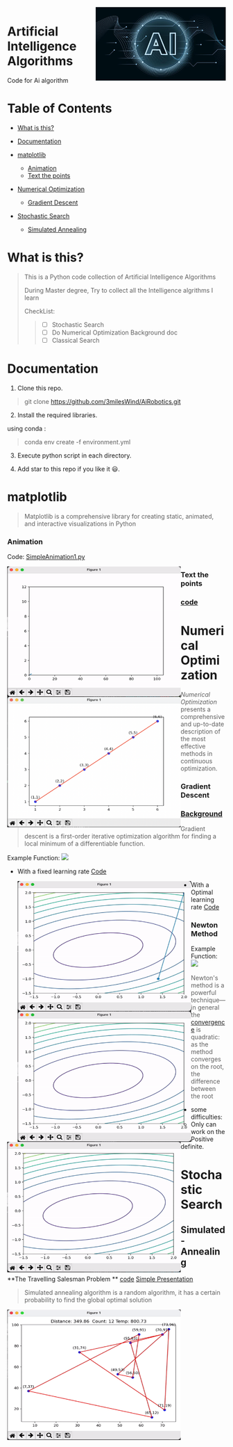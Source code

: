 <img src="README.assets/Images.jpg" align="right" width="300" alt="header pic" />

# Artificial Intelligence Algorithms

Code for Ai algorithm 

# Table of Contents

* [What is this?](#What-is-this)
* [Documentation](#Documentation)
* [matplotlib](#matplotlib)
  * [Animation](###Animation)
  * [Text the points](###Text-the-points )

* [Numerical Optimization](#Numerical-Optimization)
  * [Gradient Descent](###Gradient-Descent)

* [Stochastic Search](#Stochastic-Search)
  * [Simulated Annealing](###Simulated-Annealing)


# What is this?

> This is a Python code collection of Artificial Intelligence Algorithms
>
> During Master degree, Try to collect all the Intelligence algrithms I learn
>
> CheckList:
>
> > - [ ]  Stochastic Search
> > - [ ]   Do Numerical Optimization Background doc
> > - [ ]  Classical Search

# Documentation
1. Clone this repo.

> git clone https://github.com/3milesWind/AiRobotics.git

2. Install the required libraries.

using conda :

> conda env create -f environment.yml


3. Execute python script in each directory.

4. Add star to this repo if you like it :smiley:.

# matplotlib

> Matplotlib is a comprehensive library for creating static, animated, and interactive visualizations in Python

### Animation

Code: [SimpleAnimation1.py](matplotlib/SimpleAnimation1.py)

<img src="README.assets/Mathplotlib_animitation.gif" alt="Mathplotlib_animitation" width="400" height="300" style="float: left;" />

### Text the points 

###  [code](matplotlib/SimpleMakeTextEachPoint.py)

<img src="README.assets/Screen Shot 2021-11-09 at 1.23.43 AM.png"  width="400" height="300" style="float: left;" />

# Numerical Optimization

> *Numerical Optimization* presents a comprehensive and up-to-date description of the most effective methods in continuous optimization.

### Gradient Descent 

###  [Background](Docs/GradientDescent.md)

> Gradient descent is a first-order iterative optimization algorithm for finding a local minimum of a differentiable function. 

Example Function: <img src="https://render.githubusercontent.com/render/math?math=x_1^2 %2B x_1 * x_2 %2B 3x_2^2 %2B 5">

* With a fixed learning rate    [Code](NumericalOptimization/gradientDescentWithFixedRate.py)

  <img src="README.assets/GradientDecWithFixedRate.gif" alt="GradientDecWithFixedRate" width="400" height="300" style="float: left;" />

* With a Optimal learning rate [Code](NumericalOptimization/gradientDescentWithOptimalRate.py)

  <img src="README.assets/gradient_Decent_Optiomal.gif" alt="gradient_Decent_Optiomal" width="400" height="300" style="float: left;"/>

### Newton Method

Example Function: <img src="https://render.githubusercontent.com/render/math?math=x_1^2 %2B x_1 * x_2 %2B 3x_2^2 %2B 5">

> Newton's method is a powerful technique—in general the [convergence](https://en.wikipedia.org/wiki/Rate_of_convergence) is quadratic: as the method converges on the root, the difference between the root 

<img src="README.assets/newtwonMethod.gif" alt="newtwonMethod" width="400" height="300" style="float: left;" />

* some difficulties: 
  * Only can work on the Positive definite. 

# Stochastic Search 

## Simulated-Annealing 

**The Travelling Salesman Problem ** [code](TravellingSalesman/Simulated_Annealing.py)   [Simple Presentation](TravellingSalesman/Presentation1.pptx) 

> Simulated annealing algorithm is a random algorithm, it has a certain probability to find the global optimal solution

<img src="README.assets/Simuted_annlea.gif" alt="Simuted_annlea" width="400" height="300" style="float: left;"  />
